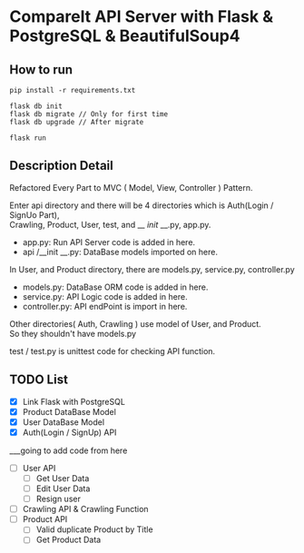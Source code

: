 # Comparelt API Server with Flask & PostgreSQL & BeautifulSoup4

## How to run
    pip install -r requirements.txt
    
    flask db init    
    flask db migrate // Only for first time
    flask db upgrade // After migrate 
    
    flask run

## Description Detail
Refactored Every Part to MVC ( Model, View, Controller ) Pattern.  

Enter api directory and there will be 4 directories which is Auth(Login / SignUo Part),   
Crawling, Product, User, test, and __ _init_ __.py, app.py. 

- app.py: Run API Server code is added in here.
- api /__init __.py: DataBase models imported on here.
  
In User, and Product directory, there are models.py, service.py, controller.py  
- models.py: DataBase ORM code is added in here.
- service.py: API Logic code is added in here.
- controller.py: API endPoint is import in here.

Other directories( Auth, Crawling ) use model of User, and Product.  
So they shouldn't have models.py

test / test.py is unittest code for checking API function.



## TODO List

- [X] Link Flask with PostgreSQL
- [x] Product DataBase Model
- [x] User DataBase Model
- [x] Auth(Login / SignUp) API

___going to add code from here
- [ ] User API
  - [ ] Get User Data
  - [ ] Edit User Data
  - [ ] Resign user
- [ ] Crawling API & Crawling Function
- [ ] Product API
    - [ ] Valid duplicate Product by Title
    - [ ] Get Product Data
